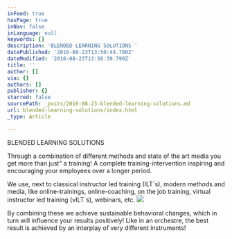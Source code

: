```yaml
---
inFeed: true
hasPage: true
inNav: false
inLanguage: null
keywords: []
description: 'BLENDED LEARNING SOLUTIONS '
datePublished: '2016-08-23T13:50:44.700Z'
dateModified: '2016-08-23T13:50:39.790Z'
title: ''
author: []
via: {}
authors: []
publisher: {}
starred: false
sourcePath: _posts/2016-08-23-blended-learning-solutions.md
url: blended-learning-solutions/index.html
_type: Article

---
```

BLENDED LEARNING SOLUTIONS 

Through a combination of different methods and state of the art media you get more than just" a training! A complete training-intervention inspiring and encouraging your employees over a longer period. 

We use, next to classical instructor led training (ILT\`s), modern methods and media, like online-trainings, online-coaching, on the job training, virtual instructor led training (vILT\`s), webinars, etc. ![](https://the-grid-user-content.s3-us-west-2.amazonaws.com/1e6c7c6e-6c66-4c6d-8052-c59bd9f3f5b9.jpg)

By combining these we achieve sustainable behavioral changes, which in turn will influence your results positively! Like in an orchestre, the best result is achieved by an interplay of very different instruments!